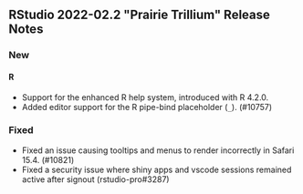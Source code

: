 ## RStudio 2022-02.2 "Prairie Trillium" Release Notes

### New

#### R

* Support for the enhanced R help system, introduced with R 4.2.0.
* Added editor support for the R pipe-bind placeholder (`_`). (#10757)

### Fixed

* Fixed an issue causing tooltips and menus to render incorrectly in Safari 15.4. (#10821)
* Fixed a security issue where shiny apps and vscode sessions remained active after signout (rstudio-pro#3287)

